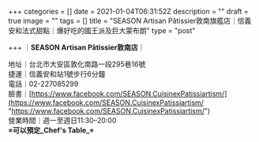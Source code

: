 +++
categories = []
date = 2021-01-04T06:31:52Z
description = ""
draft = true
image = ""
tags = []
title = "SEASON Artisan Pâtissier敦南旗艦店｜信義安和法式甜點｜爆好吃的國王派及巨大蒙布朗"
type = "post"

+++
｜**SEASON Artisan Pâtissier敦南店**｜

地址｜台北市大安區敦化南路一段295巷16號  
捷運｜信義安和站1號步行6分鐘  
電話｜02-227085299  
臉書｜[https://www.facebook.com/SEASON.CuisinexPatissiartism/](https://www.facebook.com/SEASON.CuisinexPatissiartism/ "https://www.facebook.com/SEASON.CuisinexPatissiartism/")  
營業時間｜週一至週日11:30–20:00  
※**可以預定_Chef's Table_**※